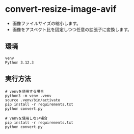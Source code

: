 # convert-resize-image-avif
- 画像ファイルサイズの縮小します。
- 画像をアスペクト比を固定しつつ任意の拡張子に変換します。

## 環境
```
venv
Python 3.12.3

```
## 実行方法
```
# venvを使用する場合
python3 -m venv .venv
source .venv/bin/activate
pip install -r requirements.txt
python convert.py

# venvを使用しない場合
pip install -r requirements.txt
python convert.py
```
